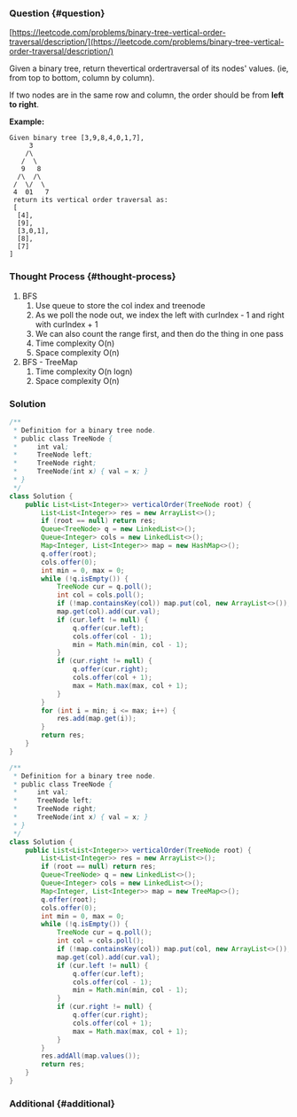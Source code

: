 ### Question {#question}

[https://leetcode.com/problems/binary-tree-vertical-order-traversal/description/](https://leetcode.com/problems/binary-tree-vertical-order-traversal/description/)

Given a binary tree, return thevertical ordertraversal of its nodes' values. \(ie, from top to bottom, column by column\).

If two nodes are in the same row and column, the order should be from **left to right**.

**Example:**

```
Given binary tree [3,9,8,4,0,1,7],
     3
    /\
   /  \
   9   8
  /\  /\
 /  \/  \
 4  01   7
 return its vertical order traversal as:
 [
  [4],
  [9],
  [3,0,1],
  [8],
  [7]
]
```

### Thought Process {#thought-process}

1. BFS
   1. Use queue to store the col index and treenode
   2. As we poll the node out, we index the left with curIndex - 1 and right with curIndex  + 1
   3. We can also count the range first, and then do the thing in one pass
   4. Time complexity O\(n\)
   5. Space complexity O\(n\)
2. BFS - TreeMap
   1. Time complexity O\(n logn\)
   2. Space complexity O\(n\)

### Solution

```java
/**
 * Definition for a binary tree node.
 * public class TreeNode {
 *     int val;
 *     TreeNode left;
 *     TreeNode right;
 *     TreeNode(int x) { val = x; }
 * }
 */
class Solution {
    public List<List<Integer>> verticalOrder(TreeNode root) {
        List<List<Integer>> res = new ArrayList<>();
        if (root == null) return res;
        Queue<TreeNode> q = new LinkedList<>();
        Queue<Integer> cols = new LinkedList<>();
        Map<Integer, List<Integer>> map = new HashMap<>();
        q.offer(root);
        cols.offer(0);
        int min = 0, max = 0;
        while (!q.isEmpty()) {
            TreeNode cur = q.poll();
            int col = cols.poll();
            if (!map.containsKey(col)) map.put(col, new ArrayList<>());
            map.get(col).add(cur.val);
            if (cur.left != null) {
                q.offer(cur.left);
                cols.offer(col - 1);
                min = Math.min(min, col - 1);
            }
            if (cur.right != null) {
                q.offer(cur.right);
                cols.offer(col + 1);
                max = Math.max(max, col + 1);
            }
        }
        for (int i = min; i <= max; i++) {
            res.add(map.get(i));
        }
        return res;
    }
}
```

```java
/**
 * Definition for a binary tree node.
 * public class TreeNode {
 *     int val;
 *     TreeNode left;
 *     TreeNode right;
 *     TreeNode(int x) { val = x; }
 * }
 */
class Solution {
    public List<List<Integer>> verticalOrder(TreeNode root) {
        List<List<Integer>> res = new ArrayList<>();
        if (root == null) return res;
        Queue<TreeNode> q = new LinkedList<>();
        Queue<Integer> cols = new LinkedList<>();
        Map<Integer, List<Integer>> map = new TreeMap<>();
        q.offer(root);
        cols.offer(0);
        int min = 0, max = 0;
        while (!q.isEmpty()) {
            TreeNode cur = q.poll();
            int col = cols.poll();
            if (!map.containsKey(col)) map.put(col, new ArrayList<>());
            map.get(col).add(cur.val);
            if (cur.left != null) {
                q.offer(cur.left);
                cols.offer(col - 1);
                min = Math.min(min, col - 1);
            }
            if (cur.right != null) {
                q.offer(cur.right);
                cols.offer(col + 1);
                max = Math.max(max, col + 1);
            }
        }
        res.addAll(map.values());
        return res;
    }
}
```

### Additional {#additional}



